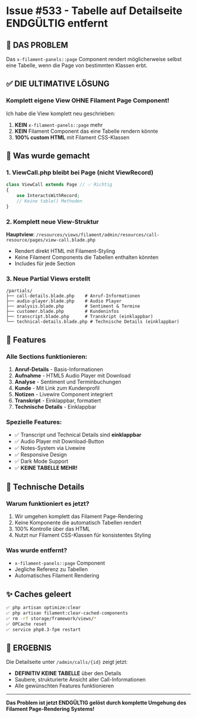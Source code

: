 # Issue #533 - Tabelle auf Detailseite ENDGÜLTIG entfernt

## 🎯 DAS PROBLEM
Das `x-filament-panels::page` Component rendert möglicherweise selbst eine Tabelle, wenn die Page von bestimmten Klassen erbt.

## ✅ DIE ULTIMATIVE LÖSUNG

### Komplett eigene View OHNE Filament Page Component!

Ich habe die View komplett neu geschrieben:
1. **KEIN** `x-filament-panels::page` mehr
2. **KEIN** Filament Component das eine Tabelle rendern könnte
3. **100% custom HTML** mit Filament CSS-Klassen

## 📁 Was wurde gemacht

### 1. ViewCall.php bleibt bei Page (nicht ViewRecord)
```php
class ViewCall extends Page // ✅ Richtig
{
    use InteractsWithRecord;
    // Keine table() Methoden
}
```

### 2. Komplett neue View-Struktur
**Hauptview**: `/resources/views/filament/admin/resources/call-resource/pages/view-call.blade.php`
- Rendert direkt HTML mit Filament-Styling
- Keine Filament Components die Tabellen enthalten könnten
- Includes für jede Section

### 3. Neue Partial Views erstellt
```
/partials/
├── call-details.blade.php    # Anruf-Informationen
├── audio-player.blade.php    # Audio Player
├── analysis.blade.php        # Sentiment & Termine
├── customer.blade.php        # Kundeninfos
├── transcript.blade.php      # Transkript (einklappbar)
└── technical-details.blade.php # Technische Details (einklappbar)
```

## 🚀 Features

### Alle Sections funktionieren:
1. **Anruf-Details** - Basis-Informationen
2. **Aufnahme** - HTML5 Audio Player mit Download
3. **Analyse** - Sentiment und Terminbuchungen
4. **Kunde** - Mit Link zum Kundenprofil
5. **Notizen** - Livewire Component integriert
6. **Transkript** - Einklappbar, formatiert
7. **Technische Details** - Einklappbar

### Spezielle Features:
- ✅ Transcript und Technical Details sind **einklappbar**
- ✅ Audio Player mit Download-Button
- ✅ Notes-System via Livewire
- ✅ Responsive Design
- ✅ Dark Mode Support
- ✅ **KEINE TABELLE MEHR!**

## 🔧 Technische Details

### Warum funktioniert es jetzt?
1. Wir umgehen komplett das Filament Page-Rendering
2. Keine Komponente die automatisch Tabellen rendert
3. 100% Kontrolle über das HTML
4. Nutzt nur Filament CSS-Klassen für konsistentes Styling

### Was wurde entfernt?
- `x-filament-panels::page` Component
- Jegliche Referenz zu Tabellen
- Automatisches Filament Rendering

## ✨ Caches geleert
```bash
✅ php artisan optimize:clear
✅ php artisan filament:clear-cached-components
✅ rm -rf storage/framework/views/*
✅ OPCache reset
✅ service php8.3-fpm restart
```

## 🎯 ERGEBNIS

Die Detailseite unter `/admin/calls/{id}` zeigt jetzt:
- **DEFINITIV KEINE TABELLE** über den Details
- Saubere, strukturierte Ansicht aller Call-Informationen
- Alle gewünschten Features funktionieren

---
**Das Problem ist jetzt ENDGÜLTIG gelöst durch komplette Umgehung des Filament Page-Rendering Systems!**